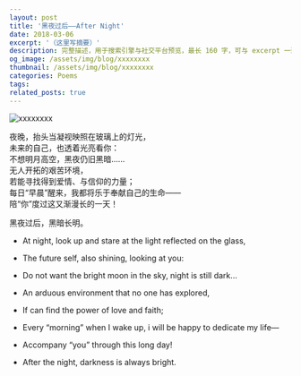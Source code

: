 ```yaml
---
layout: post
title: '黑夜过后——After Night'
date: 2018-03-06
excerpt: '（这里写摘要）'
description: 完整描述，用于搜索引擎与社交平台预览，最长 160 字，可与 excerpt 一致
og_image: /assets/img/blog/xxxxxxxx
thumbnail: /assets/img/blog/xxxxxxxx
categories: Poems
tags: 
related_posts: true
---
```


<img src="/assets/img/blog/xxxxxxxx" alt="xxxxxxxx">

夜晚，抬头当凝视映照在玻璃上的灯光，  
未来的自己，也透着光亮看你：  
不想明月高空，黑夜仍旧黑暗……  
无人开拓的艰苦环境，  
若能寻找得到爱情、与信仰的力量；  
每日“早晨”醒来，我都将乐于奉献自己的生命——  
陪“你”度过这又渐漫长的一天！

黑夜过后，黑暗长明。

- At night, look up and stare at the light reflected on the glass,
- The future self, also shining, looking at you:
- Do not want the bright moon in the sky, night is still dark…
- An arduous environment that no one has explored,
- If can find the power of love and faith;
- Every “morning” when I wake up, i will be happy to dedicate my life—
- Accompany “you” through this long day!

- After the night, darkness is always bright.